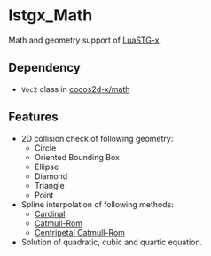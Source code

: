 # lstgx_Math

Math and geometry support of [LuaSTG-x](https://github.com/Xrysnow/LuaSTG-x).

## Dependency

* `Vec2` class in [cocos2d-x/math](https://github.com/cocos2d/cocos2d-x/tree/v3/cocos/math)

## Features

* 2D collision check of following geometry:
  * Circle
  * Oriented Bounding Box
  * Ellipse
  * Diamond
  * Triangle
  * Point
* Spline interpolation of following methods:
  * [Cardinal](https://en.wikipedia.org/wiki/Cubic_Hermite_spline#Cardinal_spline)
  * [Catmull-Rom](https://en.wikipedia.org/wiki/Cubic_Hermite_spline#Catmull%E2%80%93Rom_spline)
  * [Centripetal Catmull-Rom](https://en.wikipedia.org/wiki/Centripetal_Catmull%E2%80%93Rom_spline)
* Solution of quadratic, cubic and quartic equation.
